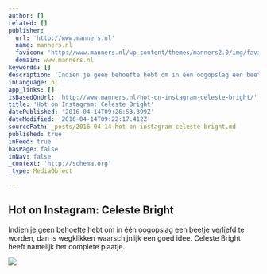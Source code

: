 ```yaml
---
author: []
related: []
publisher:
  url: 'http://www.manners.nl'
  name: manners.nl
  favicon: 'http://www.manners.nl/wp-content/themes/manners2.0/img/favicon.ico'
  domain: www.manners.nl
keywords: []
description: 'Indien je geen behoefte hebt om in één oogopslag een beetje verliefd te worden, dan is wegklikken waarschijnlijk een goed idee. Celeste Bright heeft namelijk het complete plaatje.'
inLanguage: nl
app_links: []
isBasedOnUrl: 'http://www.manners.nl/hot-on-instagram-celeste-bright/'
title: 'Hot on Instagram: Celeste Bright'
datePublished: '2016-04-14T09:26:53.399Z'
dateModified: '2016-04-14T09:22:17.412Z'
sourcePath: _posts/2016-04-14-hot-on-instagram-celeste-bright.md
published: true
inFeed: true
hasPage: false
inNav: false
_context: 'http://schema.org'
_type: MediaObject

---
```

<article style=""><h1>Hot on Instagram: Celeste Bright</h1><p>Indien je geen behoefte hebt om in één oogopslag een beetje verliefd te worden, dan is wegklikken waarschijnlijk een goed idee. Celeste Bright heeft namelijk het complete plaatje.</p><img src="http://www.manners.nl/wp-content/uploads/2016/04/Manners_-Celeste-Bright_-31.jpg" /></article>